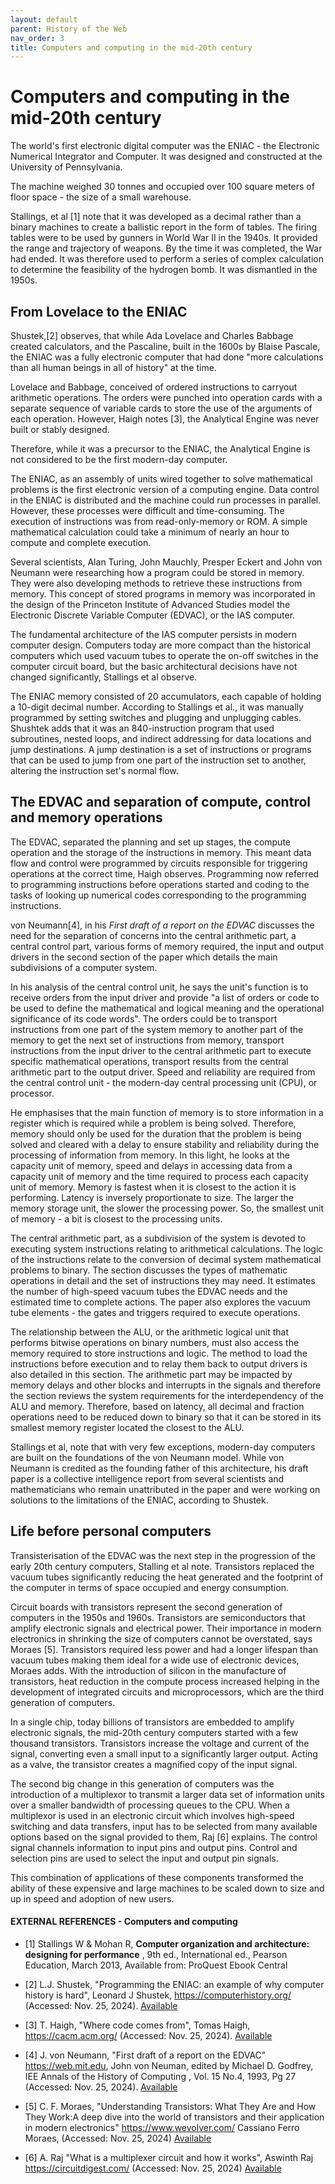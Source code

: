 ```yaml
---
layout: default
parent: History of the Web
nav_order: 3
title: Computers and computing in the mid-20th century
---
```


# Computers and computing in the mid-20th century

The world's first electronic digital computer was the ENIAC - the Electronic Numerical Integrator and Computer. It was designed and constructed at the University of Pennsylvania.

The machine weighed 30 tonnes and occupied over 100 square meters of floor space - the size of a small warehouse. 

Stallings, et al [1] note that it was developed as a decimal rather than a binary machines to create a ballistic report in the form of tables. The firing tables were to be used by gunners in World War II in the 1940s. It provided the range and trajectory of weapons. By the time it was completed, the War had ended. It was therefore used to perform a series of complex calculation to determine the feasibility of the hydrogen bomb. It was dismantled in the 1950s.

## From Lovelace to the ENIAC

Shustek,[2] observes, that while Ada Lovelace and Charles Babbage created calculators, and the Pascaline, built in the 1600s by Blaise Pascale, the ENIAC was a fully electronic computer that had done "more calculations than all human beings in all of history" at the time.

Lovelace and Babbage, conceived of ordered instructions to carryout arithmetic operations. The orders were punched into operation cards with a separate sequence of variable cards to store the use of the arguments of each operation. However, Haigh notes [3], the Analytical Engine was never built or stably designed.

Therefore, while it was a precursor to the ENIAC, the Analytical Engine is not considered to be the first modern-day computer. 

The ENIAC, as an assembly of units wired together to solve mathematical problems is the first electronic version of a computing engine. Data control in the ENIAC is distributed and the machine could run processes in parallel. However, these processes were difficult and time-consuming. The execution of instructions was from read-only-memory or ROM. A simple mathematical calculation could take a minimum of nearly an hour to compute and complete execution.

Several scientists, Alan Turing, John Mauchly, Presper Eckert and John von Neumann were researching how a program could be stored in memory.  They were also developing methods to retrieve these instructions from memory. This concept of stored programs in memory was incorporated in the design of the Princeton Institute of Advanced Studies model the Electronic Discrete Variable Computer (EDVAC), or the IAS computer.

The fundamental architecture of the IAS computer persists in modern computer design. Computers today are more compact than the historical computers which used vacuum tubes to operate the on-off switches in the computer circuit board, but the basic architectural decisions have not changed significantly, Stallings et al observe.

The ENIAC memory consisted of 20 accumulators, each capable of holding a 10-digit decimal number. According to Stallings et al., it was manually programmed by setting switches and plugging and unplugging cables. Shushtek adds that it was an 840-instruction program that used subroutines, nested loops, and indirect addressing for data locations and jump destinations. A jump destination is a set of instructions or programs that can be used to jump from one part of the instruction set to another, altering the instruction set's normal flow.

## The EDVAC and separation of compute, control and memory operations

The EDVAC, separated the planning and set up stages, the compute operation and the storage of the instructions in memory. This meant data flow and control were programmed by circuits responsible for triggering operations at the correct time, Haigh observes. Programming now referred to programming instructions before operations started and coding to the tasks of looking up numerical codes corresponding to the programming instructions.

von Neumann[4], in his _First draft of a report on the EDVAC_ discusses the need for the separation of concerns into the central arithmetic part, a central control part, various forms of memory required, the input and output drivers in the second section of the paper which details the main subdivisions of a computer system.

In his analysis of the central control unit, he says the unit's function is to receive orders from the input driver and provide "a list of orders or code to be used to define the mathematical and logical meaning and the operational significance of its code words". The orders could be to transport instructions from one part of the system memory to another part of the memory to get the next set of instructions from memory, transport instructions from the input driver to the central arithmetic part to execute specific mathematical operations, transport results from the central arithmetic part to the output driver. Speed and reliability are required from the central control unit - the modern-day central processing unit (CPU), or processor.

He emphasises that the main function of memory is to store information in a register which is required while a problem is being solved. Therefore, memory should only be used for the duration that the problem is being solved and cleared with a delay to ensure stability and reliability during the processing of information from memory. In this light, he looks at the capacity unit of memory, speed and delays in accessing data from a capacity unit of memory and the time required to process each capacity unit of memory. Memory is fastest when it is closest to the action it is performing. Latency is inversely proportionate to size. The larger the memory storage unit, the slower the processing power. So, the smallest unit of memory - a bit is closest to the processing units.

The central arithmetic part, as a subdivision of the system is devoted to executing system instructions relating to arithmetical calculations. The logic of the instructions relate to the conversion of decimal system mathematical problems to binary. The section discusses the types of mathematic operations in detail and the set of instructions they may need. It estimates the number of high-speed vacuum tubes the EDVAC needs and the estimated time to complete actions. The paper also explores the vacuum tube elements - the gates and triggers required to execute operations. 

The relationship between the ALU, or the arithmetic logical unit that performs bitwise operations on binary numbers, must also access the memory required to store instructions and logic. The method to load the instructions before execution and to relay them back to output drivers is also detailed in this section. The arithmetic part may be impacted by memory delays and other blocks and interrupts in the signals and therefore the section reviews the system requirements for the interdependency of the ALU and memory. Therefore, based on latency, all decimal and fraction operations need to be reduced down to binary so that it can be stored in its smallest memory register located the closest to the ALU.

Stallings et al, note that with very few exceptions, modern-day computers are built on the foundations of the von Neumann model. While von Neumann is credited as the founding father of this architecture, his draft paper is a collective intelligence report from several scientists and mathematicians who remain unattributed in the paper and were working on solutions to the limitations of the ENIAC, according to Shustek.

## Life before personal computers

Transisterisation of the EDVAC was the next step in the progression of the early 20th century computers, Stalling et al note. Transistors replaced the vacuum tubes significantly reducing the heat generated and the footprint of the computer in terms of space occupied and energy consumption. 

Circuit boards with transistors represent the second generation of computers in the 1950s and 1960s. Transistors are semiconductors that amplify electronic signals and electrical power. Their importance in modern electronics in shrinking the size of computers cannot be overstated, says Moraes [5]. Transistors required less power and had a longer lifespan than vacuum tubes making them ideal for a wide use of electronic devices, Moraes adds. With the introduction of silicon in the manufacture of transistors, heat reduction in the compute process increased helping in the development of integrated circuits and microprocessors, which are the third generation of computers. 

In a single chip, today billions of transistors are embedded to amplify electronic signals, the mid-20th century computers started with a few thousand transistors. Transistors increase the voltage and current of the signal, converting even a small input to a significantly larger output.  Acting as a valve, the transistor creates a magnified copy of the input signal.

The second big change in this generation of computers was the introduction of a multiplexor to transmit a larger data set of information units over a smaller bandwidth of processing queues to the CPU. When a multiplexor is used in an electronic circuit which involves high-speed switching and data transfers, input has to be selected from many available options based on the signal provided to them, Raj [6] explains. The control signal channels information to input pins and output pins. Control and selection pins are used to select the input and output pin signals.

This combination of applications of these components transformed the ability of these expensive and large machines to be scaled down to size and up in speed and adoption of new users.

#### EXTERNAL REFERENCES - Computers and computing

- [1]  Stallings W & Mohan R, __Computer organization and architecture: designing for performance__ , 9th ed., International ed., Pearson Education, March 2013, Available from: ProQuest Ebook Central

- [2] L.J. Shustek,  "Programming the ENIAC: an example of why computer history is hard", Leonard J Shustek, https://computerhistory.org/ (Accessed: Nov. 25, 2024). [Available](https://computerhistory.org/blog/programming-the-eniac-an-example-of-why-computer-history-is-hard/)  

- [3] T. Haigh, "Where code comes from", Tomas Haigh,  https://cacm.acm.org/  (Accessed: Nov. 25, 2024). [Available](https://cacm.acm.org/opinion/where-code-comes-from/ )

- [4] J. von Neumann,  "First draft of a report on the EDVAC" https://web.mit.edu, John von Neuman, edited by Michael D. Godfrey, IEE Annals of the History of Computing , Vol. 15 No.4, 1993, Pg 27 (Accessed: Nov. 25, 2024). [Available](https://web.mit.edu/STS.035/www/PDFs/edvac.pdf)

- [5] C. F. Moraes, "Understanding Transistors: What They Are and How They Work:A deep dive into the world of transistors and their application in modern electronics" https://www.wevolver.com/ Cassiano Ferro Moraes,  (Accessed: Nov. 25, 2024) [Available](https://www.wevolver.com/article/understanding-transistors-what-they-are-and-how-they-work )

- [6] A. Raj "What is a multiplexer circuit and how it works", Aswinth Raj https://circuitdigest.com/ (Accessed: Nov. 25, 2024) [Available](https://circuitdigest.com/tutorial/what-is-multiplexer-circuit-and-how-it-works)